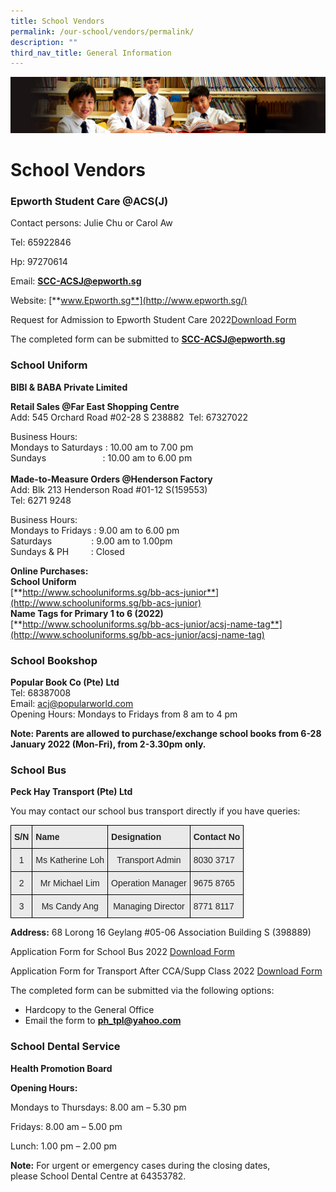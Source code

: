 ```yaml
---
title: School Vendors
permalink: /our-school/vendors/permalink/
description: ""
third_nav_title: General Information
---
```

![](/images/Sub-banner1.jpg)

School Vendors
==============

### **Epworth Student Care @ACS(J)**

Contact persons: Julie Chu or Carol Aw

Tel: 65922846

Hp: 97270614

Email: [**SCC-ACSJ@epworth.sg**](mailto:SCC-ACSJ@epworth.sg)

Website: [**www.Epworth.sg**](http://www.epworth.sg/)

Request for Admission to Epworth Student Care 2022[Download Form](/files/REQUEST%20FOR%20ADMISSION%20TO%20EPWORTH%20STUDENT%20CARE%202022.pdf)

The completed form can be submitted to [**SCC-ACSJ@epworth.sg**](mailto:SCC-ACSJ@epworth.sg)

### **School Uniform**

**BIBI & BABA Private Limited**

**Retail Sales @Far East Shopping Centre**  
Add: 545 Orchard Road #02-28 S 238882  
Tel: 67327022   

Business Hours:  
Mondays to Saturdays : 10.00 am to 7.00 pm  
Sundays                       : 10.00 am to 6.00 pm   
   
**Made-to-Measure Orders @Henderson Factory**   
Add: Blk 213 Henderson Road #01-12 S(159553)   
Tel: 6271 9248  
  
Business Hours:  
Mondays to Fridays : 9.00 am to 6.00 pm  
Saturdays                : 9.00 am to 1.00pm  
Sundays & PH         : Closed  
  
**Online Purchases:**  
**School Uniform**  
[**http://www.schooluniforms.sg/bb-acs-junior**](http://www.schooluniforms.sg/bb-acs-junior)  
**Name Tags for Primary 1 to 6 (2022)**  
[**http://www.schooluniforms.sg/bb-acs-junior/acsj-name-tag**](http://www.schooluniforms.sg/bb-acs-junior/acsj-name-tag)

### **School Bookshop**

**Popular Book Co (Pte) Ltd**   
Tel: 68387008   
Email: [acj@popularworld.com](mailto:acj@popularworld.com)   
Opening Hours: Mondays to Fridays from 8 am to 4 pm

**Note: Parents are allowed to purchase/exchange school books from 6-28 January 2022 (Mon-Fri), from 2-3.30pm only.**

### **School Bus**

**Peck Hay Transport (Pte) Ltd**  

You may contact our school bus transport directly if you have queries:

<style type="text/css">
.tg  {border-collapse:collapse;border-spacing:0;}
.tg td{border-color:black;border-style:solid;border-width:1px;font-family:Arial, sans-serif;font-size:14px;
  overflow:hidden;padding:10px 5px;word-break:normal;}
.tg th{border-color:black;border-style:solid;border-width:1px;font-family:Arial, sans-serif;font-size:14px;
  font-weight:normal;overflow:hidden;padding:10px 5px;word-break:normal;}
.tg .tg-8l4p{background-color:#EAEAEA;color:#232323;text-align:left;vertical-align:top}
.tg .tg-bt94{background-color:#EAEAEA;color:#232323;font-weight:bold;text-align:left;vertical-align:top}
.tg .tg-rlhx{background-color:#EAEAEA;color:#232323;text-align:center;vertical-align:top}
</style>
<table class="tg">
<thead>
  <tr>
    <th class="tg-bt94">S/N</th>
    <th class="tg-bt94">Name</th>
    <th class="tg-bt94">Designation</th>
    <th class="tg-bt94">Contact No</th>
  </tr>
</thead>
<tbody>
  <tr>
    <td class="tg-rlhx"><span style="color:#232323">1</span></td>
    <td class="tg-rlhx"><span style="color:#232323">Ms Katherine Loh</span></td>
    <td class="tg-rlhx"><span style="color:#232323">Transport Admin</span></td>
    <td class="tg-8l4p"><span style="color:#232323">8030 3717</span></td>
  </tr>
  <tr>
    <td class="tg-rlhx"><span style="color:#232323">2</span></td>
    <td class="tg-rlhx"><span style="color:#232323">Mr Michael Lim</span></td>
    <td class="tg-rlhx"><span style="color:#232323">Operation Manager</span></td>
    <td class="tg-8l4p"><span style="color:#232323">9675 8765</span></td>
  </tr>
  <tr>
    <td class="tg-rlhx"><span style="color:#232323">3</span></td>
    <td class="tg-rlhx"><span style="color:#232323">Ms Candy Ang</span></td>
    <td class="tg-rlhx"><span style="color:#232323">Managing Director</span></td>
    <td class="tg-8l4p"><span style="color:#232323">8771 8117</span></td>
  </tr>
</tbody>
</table>

**Address:** 68 Lorong 16 Geylang #05-06 Association Building S (398889)

Application Form for School Bus 2022 [Download Form](/files/School%20Bus%20Registration%20Form%202022.pdf)
	
Application Form for Transport After CCA/Supp Class 2022 [Download Form](/files/Transport%20After%20CCASupp%20Class%202022.pdf)

The completed form can be submitted via the following options:  

*   Hardcopy to the General Office
*   Email the form to [**ph\_tpl@yahoo.com**](mailto:ph_tpl@yahoo.com)

	
### **School Dental Service**

**Health Promotion Board**

**Opening Hours:**  

Mondays to Thursdays: 8.00 am – 5.30 pm

Fridays: 8.00 am – 5.00 pm

Lunch: 1.00 pm – 2.00 pm

**Note:** For urgent or emergency cases during the closing dates, please School Dental Centre at 64353782.